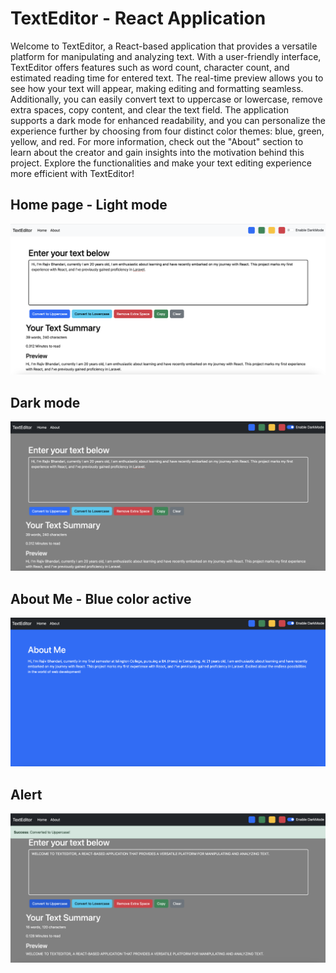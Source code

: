 # TextEditor - React Application

Welcome to TextEditor, a React-based application that provides a versatile platform for manipulating and analyzing text. With a user-friendly interface, TextEditor offers features such as word count, character count, and estimated reading time for entered text. The real-time preview allows you to see how your text will appear, making editing and formatting seamless. Additionally, you can easily convert text to uppercase or lowercase, remove extra spaces, copy content, and clear the text field. The application supports a dark mode for enhanced readability, and you can personalize the experience further by choosing from four distinct color themes: blue, green, yellow, and red. For more information, check out the "About" section to learn about the creator and gain insights into the motivation behind this project. Explore the functionalities and make your text editing experience more efficient with TextEditor!

## Home page - Light mode

![Home page](public/screenshot/light%20mode.png)

## Dark mode

![Dark mode](public/screenshot/dark%20mode.png)

## About Me - Blue color active

![About me](public/screenshot/aboutme-blueactive.png)

## Alert

![Alert](public/screenshot/alert.png)
